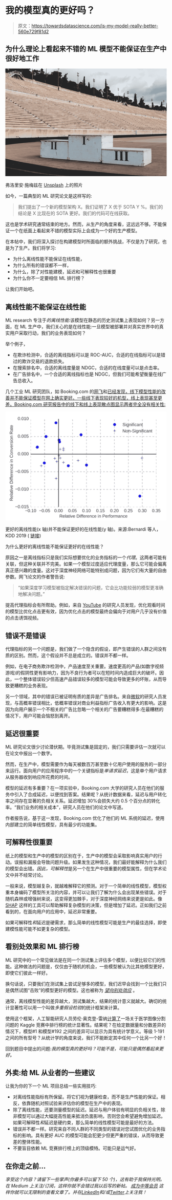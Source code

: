 # 我的模型真的更好吗？

> 原文：<https://towardsdatascience.com/is-my-model-really-better-560e729f81d2>

## 为什么理论上看起来不错的 ML 模型不能保证在生产中很好地工作

![](img/d13076d4a946b62b3bf6a8a2cd01e7c4.png)

弗洛里安·施梅兹在 [Unsplash](https://unsplash.com?utm_source=medium&utm_medium=referral) 上的照片

如今，一篇典型的 ML 研究论文是这样写的:

> 我们提出了一个新的模型架构 X。我们证明了 X 优于 SOTA Y %。我们的结论是 X 比现在的 SOTA 更好。我们的代码可在线获取。

这也是学术研究通常结束的地方。然而，从生产的角度来看，这远远不够。不能保证一个在纸面上看起来不错的模型实际上会成为一个好的生产模型。

在本帖中，我们将深入探讨在构建模型时所面临的额外挑战，不仅是为了研究，也是为了生产。我们将学习:

*   为什么离线性能不能保证在线性能，
*   为什么所有的错误都不一样，
*   为什么，除了对性能建模，延迟和可解释性也很重要
*   为什么你不一定要相信 ML 排行榜？

让我们开始吧。

## 离线性能不能保证在线性能

ML research 专注于*的离线性能*:该模型在静态的历史测试集上表现如何？另一方面，在 ML 生产中，我们关心的是在线性能:一旦模型被部署并对真实世界中的真实用户采取行动，我们的业务表现如何？

举个例子，

*   在欺诈检测中，合适的离线指标可以是 ROC-AUC，合适的在线指标可以是错过的欺诈交易的退款损失。
*   在搜索排名中，合适的离线度量是 NDGC，合适的在线度量可以是点击率。
*   在广告排名中，一个合适的离线指标也是 NDGC，但我们可能希望衡量在线广告总收入。

几个工业 ML 研究团队，如 Booking.com 的[网飞](https://ojs.aaai.org/index.php/aimagazine/article/view/18140)和[已经发现，线下模型性能的改善并不能保证模型在网上确实更好。一些线下表现较好的机型，线上表现甚至更差。Booking.com 研究报告中的线下和线上表现散点图显示两者完全没有相关性:](https://blog.kevinhu.me/2021/04/25/25-Paper-Reading-Booking.com-Experiences/bernardi2019.pdf)

![](img/236ad63d371bd2abdc187520bfa62abe.png)

更好的离线性能(x 轴)并不能保证更好的在线性能(y 轴)。来源:Bernardi 等人，KDD 2019 ( [链接](https://blog.kevinhu.me/2021/04/25/25-Paper-Reading-Booking.com-Experiences/bernardi2019.pdf))

为什么更好的离线性能不能保证更好的在线性能？

原因之一是离线指标只是我们实际想要优化的业务指标的一个*代理*。这两者可能有关联，但这种关联并不完美。如果一个模型过度适应代理度量，那么它可能会偏离真正感兴趣的度量。这对于深度神经网络可能特别成问题，因为它们有大量的自由参数。网飞论文的作者警告说:

> “如果深度学习模型被指定解决错误的问题，它会比功能较弱的模型更准确地解决问题。”

提高代理指标会有所帮助。例如，来自 [YouTube](https://dl.acm.org/doi/10.1145/2959100.2959190) 的研究人员发现，优化观看时间的模型比优化点击更有效，因为优化点击的模型最终会偏向于对用户几乎没有价值的点击诱饵视频。

## 错误不是错误

代理指标的另一个问题是，我们做了一个隐含的假设，即产生错误的人群之间没有质的区别。然而，这个假设并不总是成立的。错误并不都一样。

例如，在电子商务欺诈检测中，产品速度至关重要。速度更高的产品(如数字视频游戏)的假阴性更有影响力，因为不良行为者可以在短时间内造成巨大的破坏。因此，一个整体错误较少但高速产品错误较多的模型可能会导致更多的坏账，从而导致更糟糕的业务表现。

另一个领域，其中的错误已被证明有质的差异是广告排名。来自[微软](https://chbrown.github.io/kdd-2013-usb/kdd/p1294.pdf)的研究人员发现，与高概率错误相比，低概率错误对商业利益指标广告收入有更大的影响。这是因为向用户展示一个不相关的广告比忽略一个相关的广告要糟糕得多:在最糟糕的情况下，用户可能会恼怒到离开。

## 延迟很重要

ML 研究论文很少讨论潜伏期。毕竟测试集是固定的，我们只需要评估一次就可以在论文中报出一个数字。

然而，在生产中，模型需要作为每天被数百万甚至数十亿用户使用的服务的一部分来运行。面向用户的应用程序中的一个关键指标是*单请求延迟*，这是单个用户请求从服务器收到响应所花费的时间。

模型的延迟有多重要？在一项实验中，Booking.com 大学的研究人员在他们的服务中引入了合成延迟，以便找到答案。结果呢？从统计数据来看，延迟与用户转化率之间存在显著的负相关关系。延迟增加 30%会损失大约 0.5 个百分点的转化率。“我们业务的相关成本”，研究人员在他们的论文中写道。

作者报告说，基于这一发现，Booking.com 优化了他们的 ML 系统的延迟，使用内部建立的简单线性模型，具有最少的功能集。

## 可解释性很重要

纸上的模型和生产中的模型的区别在于，生产中的模型会采取影响真实用户的行动。误报和漏报会导致问题升级。如果发生这种情况，我们最好能解释为什么我们的模型会出错。*因此，可解释性*是另一个在生产中很重要的模型属性，但在学术论文中并不经常讨论。

一般来说，模型越复杂，就越难解释它的预测。对于一个简单的线性模型，模型权重本身编码了模型所关注的内容，并可以让我们了解为什么会出现某些错误。对于随机森林或增强树来说，这变得更加棘手，对于深度神经网络来说更是如此。像 [SHAP](https://github.com/slundberg/shap) 这样的工具可以帮助解释复杂模型的决策，但是增加了延迟。正如我们之前看到的，在面向用户的应用中，延迟非常重要。

如果可解释性*和*延迟是硬需求，那么简单的线性模型可能是生产的最佳选择，即使建模性能可能不如更复杂的模型。

## 看别处效果和 ML 排行榜

ML 研究中的一个常见做法是在同一个测试集上评估多个模型，以便比较它们的性能。这种做法的问题是，仅仅由于随机的机会，一些模型被认为比其他模型更好，即使它们彼此一样好。

换句话说，只要我们在测试集上尝试足够多的模型，我们迟早会找到一个比我们只是偶然试图“击败”的模型更好的模型。这也被称为 [*望向别处效应*](https://medium.com/towards-data-science/the-statistics-of-the-improbable-cec9a754e0ff) 。

通常，离线模型性能的差异越大，测试集越大，结果的统计意义就越大。确切的统计显著性可以用一个叫做*多重假设检验*的统计框架来计算。

使用这个框架，人工智能研究人员劳伦·奥克登-雷纳[计算了](https://laurenoakdenrayner.com/2019/09/19/ai-competitions-dont-produce-useful-models/)一场关于医学图像分割问题的 Kaggle 竞赛中排行榜的统计显著性。结果呢？在给定数据量和分数差异的情况下，模型#1 和模型#192 之间的差异可以显示为具有统计学意义。等级 1-191 之间的所有型号？从统计学的角度来说，我们不能断定其中任何一个比另一个好！

回到题目中提出的问题:*我的模型真的更好吗？可能不是，可能只是偶然看起来更好。*

## 外卖:给 ML 从业者的一些建议

让我为你的下一个 ML 项目总结一些实用技巧:

*   对离线性能指标有所保留。将它们视为健康检查，而不是生产性能的保证。相反，依靠随机对照试验来评估你的模型在生产中的表现。
*   除了离线性能，还要测量模型的延迟。延迟与用户体验有明显的负相关性，除非模型可以通过大幅提高性能来抵消负面影响，否则您会希望避免增加延迟。如果可解释性*和*延迟是硬约束，那么简单的线性模型可能是最好的方法。
*   错误并不都一样。研究来自不同人群的不同类型的错误对您试图优化的业务指标的影响。具有更好 AUC 的模型可能会犯更少但更严重的错误，从而导致更差的整体性能。
*   不要盲目依赖 ML 竞赛排行榜上的顶级模特。可能只是运气好。

## 在你走之前…

*享受这个内容？请留下一些掌声(你最多可以留下 50 个)，这有助于我保持光明。在 Medium 上关注/订阅，这样你就不会错过我以后写的新帖。* [*成为中等会员*](https://medium.com/@samuel.flender/membership) *这样你就可以无限制的查看文章了。并在*[*LinkedIn*](https://www.linkedin.com/in/sflender/)*和/或*[*Twitter*](https://twitter.com/samflender)*上关注我！*